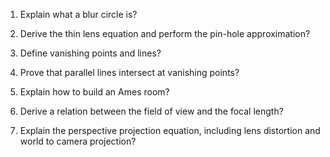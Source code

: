 1. Explain what a blur circle is? 

2. Derive the thin lens equation and perform the pin-hole approximation? 

3. Define vanishing points and lines?

4. Prove that parallel lines intersect at vanishing points?

5. Explain how to build an Ames room?

6. Derive a relation between the field of view and the focal length?

7. Explain the perspective projection equation, including lens distortion and world to camera projection?